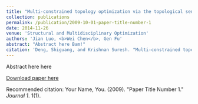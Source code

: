 ```yaml
---
title: "Multi-constrained topology optimization via the topological sensitivity 2"
collection: publications
permalink: /publication/2009-10-01-paper-title-number-1
date: 2014-11-26
venue: 'Structural and Multidisciplinary Optimization'
authors: 'Jian Luo, <b>Wei Chen</b>, Gen Fu'
abstract: "Abstract here Bam!"
citation: 'Deng, Shiguang, and Krishnan Suresh. "Multi-constrained topology optimization via the topological sensitivity." Structural and Multidisciplinary Optimization 51 (2015): 987-1001..'
---
```

Abstract here here

[Download paper here](http://academicpages.github.io/files/J1_2015_SMO.pdf)

Recommended citation: Your Name, You. (2009). "Paper Title Number 1." <i>Journal 1</i>. 1(1).